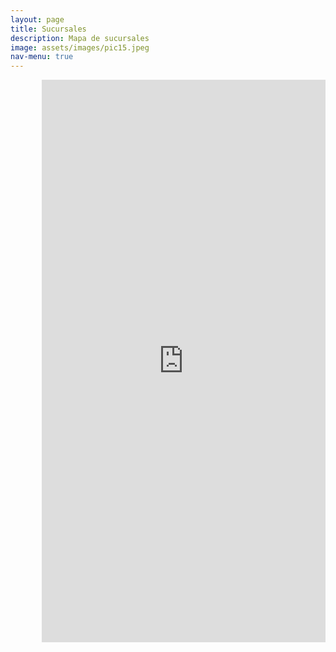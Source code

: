 ```yaml
---
layout: page
title: Sucursales
description: Mapa de sucursales
image: assets/images/pic15.jpeg
nav-menu: true
---
```

<section id="one">
<iframe width="90%" height="900px" style="border:none;padding-left:10%"  src="https://public.tableau.com/views/demo_posta_sucursales/Sucursales?:showVizHome=no&:embed=true" name="iframe_a"></iframe>
</section>

